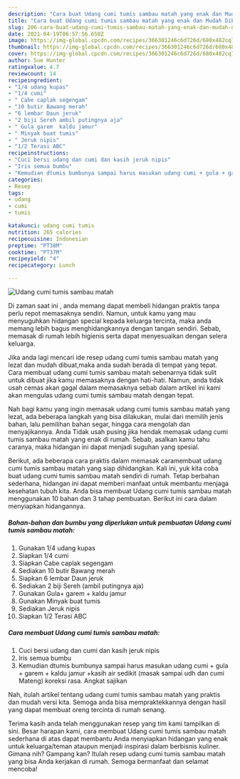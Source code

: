 ```yaml
---
description: "Cara buat Udang cumi tumis sambau matah yang enak dan Mudah Dibuat"
title: "Cara buat Udang cumi tumis sambau matah yang enak dan Mudah Dibuat"
slug: 206-cara-buat-udang-cumi-tumis-sambau-matah-yang-enak-dan-mudah-dibuat
date: 2021-04-19T06:57:56.650Z
image: https://img-global.cpcdn.com/recipes/366301246c6d726d/680x482cq70/udang-cumi-tumis-sambau-matah-foto-resep-utama.jpg
thumbnail: https://img-global.cpcdn.com/recipes/366301246c6d726d/680x482cq70/udang-cumi-tumis-sambau-matah-foto-resep-utama.jpg
cover: https://img-global.cpcdn.com/recipes/366301246c6d726d/680x482cq70/udang-cumi-tumis-sambau-matah-foto-resep-utama.jpg
author: Sue Hunter
ratingvalue: 4.7
reviewcount: 14
recipeingredient:
- "1/4 udang kupas"
- "1/4 cumi"
- " Cabe caplak segengam"
- "10 butir Bawang merah"
- "6 lembar Daun jeruk"
- "2 biji Sereh ambil putingnya aja"
- " Gula garem  kaldu jamur"
- " Minyak buat tumis"
- " Jeruk nipis"
- "1/2 Terasi ABC"
recipeinstructions:
- "Cuci bersi udang dan cumi dan kasih jeruk nipis"
- "Iris semua bumbu"
- "Kemudian dtumis bumbunya sampai harus masukan udang cumi + gula + garem + kaldu jamur +kasih air sedikit (masak sampai udh dan cumi Mateng) koreksi rasa. Angkat sajikan"
categories:
- Resep
tags:
- udang
- cumi
- tumis

katakunci: udang cumi tumis 
nutrition: 265 calories
recipecuisine: Indonesian
preptime: "PT38M"
cooktime: "PT37M"
recipeyield: "4"
recipecategory: Lunch

---
```



![Udang cumi tumis sambau matah](https://img-global.cpcdn.com/recipes/366301246c6d726d/680x482cq70/udang-cumi-tumis-sambau-matah-foto-resep-utama.jpg)

Di zaman  saat ini , anda memang dapat membeli hidangan praktis tanpa perlu repot memasaknya sendiri. Namun, untuk kamu yang mau menyuguhkan hidangan special kepada keluarga tercinta, maka anda memang lebih bagus menghidangkannya dengan tangan sendiri. Sebab, memasak di rumah lebih higienis serta dapat menyesuaikan dengan selera keluarga.

Jika anda lagi mencari ide resep udang cumi tumis sambau matah yang lezat dan mudah dibuat,maka anda sudah berada di tempat yang tepat. Cara membuat udang cumi tumis sambau matah  sebenarnya tidak sulit untuk dibuat jika kamu memasaknya dengan hati-hati. Namun, anda tidak usah cemas akan gagal dalam memasaknya 
sebab dalam artikel ini kami akan mengulas udang cumi tumis sambau matah dengan tepat.  



Nah bagi kamu yang ingin memasak udang cumi tumis sambau matah yang lezat, ada beberapa langkah yang bisa dilakukan, mulai dari memilih jenis bahan, lalu pemilihan bahan segar, hingga cara mengolah dan menyajikannya. Anda Tidak usah pusing jika hendak memasak udang cumi tumis sambau matah yang enak di rumah. Sebab, asalkan kamu  tahu caranya, maka hidangan ini dapat menjadi suguhan yang spesial.

Berikut, ada beberapa cara praktis  dalam memasak caramembuat udang cumi tumis sambau matah yang siap dihidangkan. Kali ini, yuk kita coba buat udang cumi tumis sambau matah sendiri di rumah. Tetap berbahan sederhana, hidangan ini dapat memberi manfaat untuk membantu menjaga kesehatan tubuh kita. Anda bisa membuat Udang cumi tumis sambau matah menggunakan 10 bahan dan 3 tahap pembuatan. Berikut ini cara dalam menyiapkan hidangannya.

<!--inarticleads1-->

##### Bahan-bahan dan bumbu yang diperlukan untuk pembuatan Udang cumi tumis sambau matah:

1. Gunakan 1/4 udang kupas
1. Siapkan 1/4 cumi
1. Siapkan  Cabe caplak segengam
1. Sediakan 10 butir Bawang merah
1. Siapkan 6 lembar Daun jeruk
1. Sediakan 2 biji Sereh (ambil putingnya aja)
1. Gunakan  Gula+ garem + kaldu jamur
1. Gunakan  Minyak buat tumis
1. Sediakan  Jeruk nipis
1. Siapkan 1/2 Terasi ABC




<!--inarticleads2-->

##### Cara membuat Udang cumi tumis sambau matah:

1. Cuci bersi udang dan cumi dan kasih jeruk nipis
1. Iris semua bumbu
1. Kemudian dtumis bumbunya sampai harus masukan udang cumi + gula + garem + kaldu jamur +kasih air sedikit (masak sampai udh dan cumi Mateng) koreksi rasa. Angkat sajikan




Nah, itulah artikel tentang  udang cumi tumis sambau matah  yang praktis dan mudah versi kita. Semoga anda bisa mempraktekkannya dengan hasil yang dapat membuat oreng tercinta di rumah senang. 

Terima kasih anda telah menggunakan resep yang tim kami tampilkan di sini. Besar harapan kami, cara membuat  Udang cumi tumis sambau matah sederhana di atas dapat membantu Anda menyiapkan hidangan yang enak untuk keluarga/teman ataupun menjadi inspirasi dalam berbisnis kuliner. Gimana nih? Gampang kan? Itulah resep udang cumi tumis sambau matah yang bisa Anda kerjakan di rumah. Semoga bermanfaat dan selamat mencoba!

